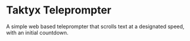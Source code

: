 # Taktyx Teleprompter

A simple web based teleprompter that scrolls text at a designated speed, with an initial countdown.
